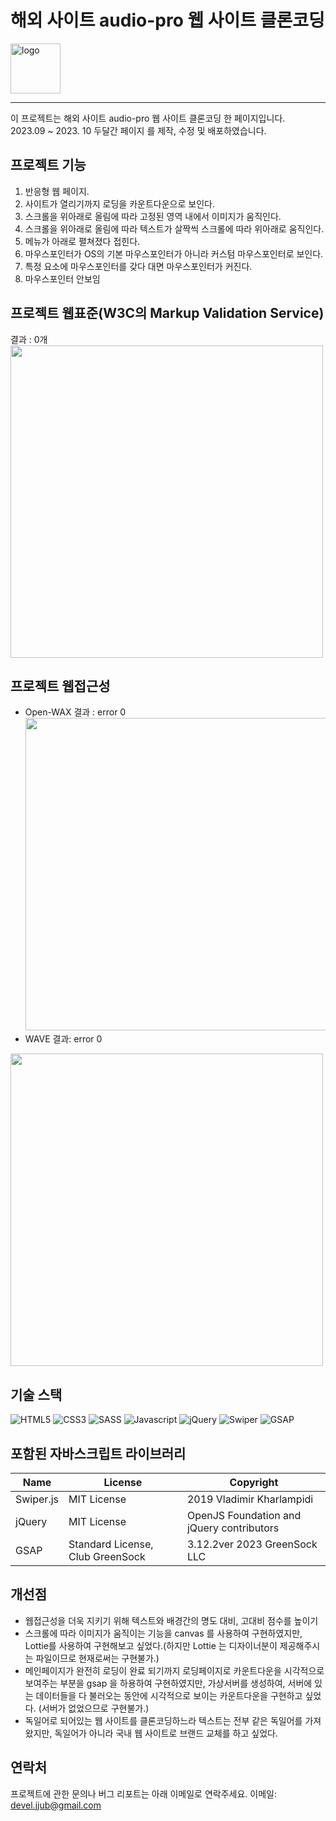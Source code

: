 # 해외 사이트 audio-pro 웹 사이트 클론코딩 

  <img alt="logo" src="https://github.com/jjub0217/jjub0217.github.io/assets/62126380/c6d30a06-42b2-4d44-ba61-3f112c49e557" width=80>


----
이 프로젝트는 해외 사이트 audio-pro 웹 사이트 클론코딩 한 페이지입니다. <br>
2023.09 ~ 2023. 10 두달간 페이지 를 제작, 수정 및 배포하였습니다. <br>

## 프로젝트 기능
1. 반응형 웹 페이지.
2. 사이트가 열리기까지 로딩을 카운트다운으로 보인다.
3. 스크롤을 위아래로 올림에 따라 고정된 영역 내에서 이미지가 움직인다.  
4. 스크롤을 위아래로 올림에 따라 텍스트가 살짝씩 스크롤에 따라 위아래로 움직인다.
5. 메뉴가 아래로 펼쳐졌다 접힌다.
6. 마우스포인터가 OS의 기본 마우스포인터가 아니라 커스텀 마우스포인터로 보인다.
7. 특정 요소에 마우스포인터를 갖다 대면 마우스포인터가 커진다.
8. 마우스포인터 안보임


## 프로젝트 웹표준(W3C의 Markup Validation Service)
결과 : 0개 <br>
<img src="https://github.com/jjub0217/jjub0217.github.io/assets/62126380/fc0cf56d-1e47-491d-8a9e-6ce37c63588d" width=500> <br>


## 프로젝트 웹접근성
- Open-WAX 결과 : error 0
<img src="https://github.com/jjub0217/jjub0217.github.io/assets/62126380/2a1b47af-ad13-431d-8ad4-0a6b4cefb43a" width=500> <br>
- WAVE 결과: error 0
<img src="https://github.com/jjub0217/jjub0217.github.io/assets/62126380/10c5a0c3-358a-4556-b26c-7401a134d7ee" width=500>


## 기술 스택
![HTML5](https://img.shields.io/badge/HTML5-FE642E?style=flat-square&logo=HTML5&logoColor=white)
![CSS3](https://img.shields.io/badge/CSS3-2E9AFE?style=flat-square&logo=CSS3&logoColor=white)
![SASS](https://img.shields.io/badge/Sass-cc6699?style=flat-square&logo=sass&logoColor=white)
![Javascript](https://img.shields.io/badge/Javascript-gray?style=flat-square&logo=Javascript&logoColor=f7df1e)
![jQuery](https://img.shields.io/badge/jQuery-0769ad?style=flat-square&logo=jQuery&logoColor=white)
![Swiper](https://img.shields.io/badge/Swiper-gray?style=flat-square&logo=Swiper&logoColor=0080FF)
![GSAP](https://img.shields.io/badge/GSAP-88CE02?style=flat-square&logo=GreenSock&logoColor=white)


## 포함된 자바스크립트 라이브러리
| Name      | License                          | Copyright                                 |
| --------- | -------------------------------- | ----------------------------------------- |
| Swiper.js | MIT License                      | 2019 Vladimir Kharlampidi                 |
| jQuery    | MIT License                      | OpenJS Foundation and jQuery contributors |
| GSAP      | Standard License, Club GreenSock | 3.12.2ver 2023 GreenSock LLC              |

## 개선점
- 웹접근성을 더욱 지키기 위해 텍스트와 배경간의 명도 대비, 고대비 점수를 높이기
- 스크롤에 따라 이미지가 움직이는 기능을 canvas 를 사용하여 구현하였지만, Lottie를 사용하여 구현해보고 싶었다.(하지만 Lottie 는 디자이너분이 제공해주시는 파일이므로 현재로써는 구현불가.)
- 메인페이지가 완전히 로딩이 완료 되기까지 로딩페이지로 카운트다운을 시각적으로 보여주는 부분을 gsap 을 하용하여 구현하였지만, 가상서버를 생성하여, 서버에 있는 데이터들을 다 불러오는 동안에 시각적으로 보이는 카운트다운을 구현하고 싶었다. (서버가 없었으므로 구현불가.)
- 독일어로 되어있는 웹 사이트를 클론코딩하느라 텍스트는 전부 같은 독일어를 가져왔지만, 독일어가 아니라 국내 웹 사이트로 브랜드 교체를 하고 싶었다.

## 연락처
프로젝트에 관한 문의나 버그 리포트는 아래 이메일로 연락주세요.
이메일: devel.jjub@gmail.com


